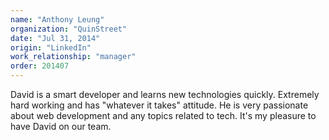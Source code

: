 ```yaml
---
name: "Anthony Leung"
organization: "QuinStreet"
date: "Jul 31, 2014"
origin: "LinkedIn"
work_relationship: "manager"
order: 201407
---
```


David is a smart developer and learns new technologies quickly. Extremely hard working and has "whatever it takes" attitude. He is very passionate about web development and any topics related to tech. It's my pleasure to have David on our team.
